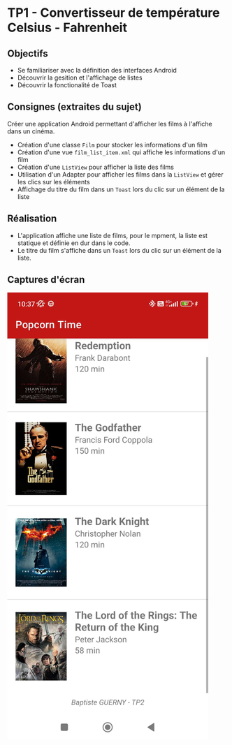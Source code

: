 # TP1 - Convertisseur  de  température Celsius - Fahrenheit

## Objectifs

- Se familiariser avec la définition des interfaces Android
- Découvrir la gesition et l'affichage de listes
- Découvrir la fonctionalité de Toast

## Consignes (extraites du sujet)

Créer une application Android permettant d'afficher les films à l'affiche dans un cinéma.

- Création d'une classe `Film` pour stocker les informations d'un film
- Création d'une vue `film_list_item.xml` qui affiche les informations d'un film
- Création d'une `ListView` pour afficher la liste des films
- Utilisation d'un Adapter pour afficher les films dans la `ListView` et gérer les clics sur les éléments
- Affichage du titre du film dans un `Toast` lors du clic sur un élément de la liste

## Réalisation

- L'application affiche une liste de films, pour le mpment, la liste est statique et définie en dur dans le code.
- Le titre du film s'affiche dans un `Toast` lors du clic sur un élément de la liste.

## Captures d'écran

![Interface graphique](screenshots/interface.jpg)
